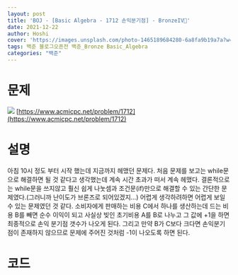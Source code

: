 ```yaml
---
layout: post
title: 'BOJ - [Basic Algebra - 1712 손익분기점] - BronzeIV🥉'
date: 2021-12-22
author: Hoshi
cover: 'https://images.unsplash.com/photo-1465189684280-6a8fa9b19a7a?w=1600&q=900'
tags: 백준 블로그오픈전 백준_Bronze Basic_Algebra
categories: "백준"
---
```

# 문제
![]({{site.url}}/assets/img/posts_img/1712.png)
[https://www.acmicpc.net/problem/1712](https://www.acmicpc.net/problem/1712)

# 설명
아침 10시 정도 부터 시작 했는데 지금까지 헤맸던 문제다. 처음 문제를 보고는 while문으로 해결하면 될 것 같다고 생각했는데 계속 시간 초과가 떠서 계속 헤맸다. 결론적으로는 while문을 쓰지않고 훨신 쉽게 나눗셈과 조건문(if)만으로 해결할 수 있는 간단한 문제였다.(그러니까 난이도가 브론즈로 되어있겠지...) 어렵게 생각하려하면 어렵게 보일 수 있는 문제였던 것 같다. 소비자에게 판매하는 비용 C에서 하나를 생산하는데 드는 비용 B를 빼면 순수 이익이 되고 사실상 빚인 초기비용 A를 B로 나누고 그 값에 +1을 하면 최종적으로 손익 분기점 갯수가 나오게 된다. 그리고 만약 B가
C보다 크다면 손익분기점이 존재하지 않으므로 문제에 주어진 것처럼 -1이 나오도록 하면 된다. 

# 코드

```c

```
